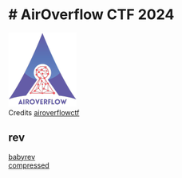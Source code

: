 # # AirOverflow CTF 2024

![sdfsdf](logo.png)
<br/>Credits [airoverflowctf](https://ctf.airoverflow.com/)

## rev
[babyrev](rev/babyrev/README.md)\
[compressed](rev/compressed/README.md)